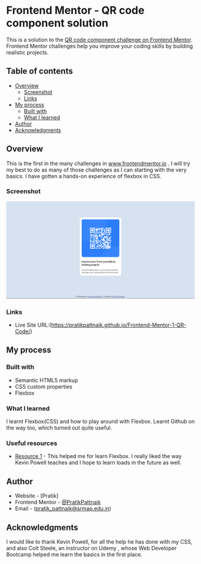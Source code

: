 # Frontend Mentor - QR code component solution

This is a solution to the [QR code component challenge on Frontend Mentor](https://www.frontendmentor.io/challenges/qr-code-component-iux_sIO_H). Frontend Mentor challenges help you improve your coding skills by building realistic projects. 

## Table of contents

- [Overview](#overview)
  - [Screenshot](#screenshot)
  - [Links](#links)
- [My process](#my-process)
  - [Built with](#built-with)
  - [What I learned](#what-i-learned)
- [Author](#author)
- [Acknowledgments](#acknowledgments)

## Overview

This is the first in the many challenges in www.frontendmentor.io . I will try my best to do as many of those challenges as I can starting with the very basics. I have gotten a hands-on experience of flexbox in CSS. 
### Screenshot

![](./QRCode-FrontendMentor.png)

### Links

- Live Site URL:(https://pratikpattnaik.github.io/Frontend-Mentor-1-QR-Code/)

## My process

### Built with

- Semantic HTML5 markup
- CSS custom properties
- Flexbox

### What I learned

I learnt Flexbox(CSS) and how to play around with Flexbox. Learnt Github on the way too, which turned out quite useful.


### Useful resources

- [Resource 1](https://www.youtube.com/watch?v=u044iM9xsWU&t=3s&ab_channel=KevinPowell) - This helped me for learn Flexbox. I really liked the way Kevin Powell teaches and I hope to learn loads in the future as well.

## Author

- Website - [Pratik]
- Frontend Mentor - [@PratikPattnaik](https://www.frontendmentor.io/profile/PratikPattnaik)
- Email - (pratik_pattnaik@srmap.edu.in)

## Acknowledgments

I would like to thank Kevin Powell, for all the help he has done with my CSS, and also Colt Steele, an instructor on Udemy , whose Web Developer Bootcamp helped me learn the basics in the first place.
